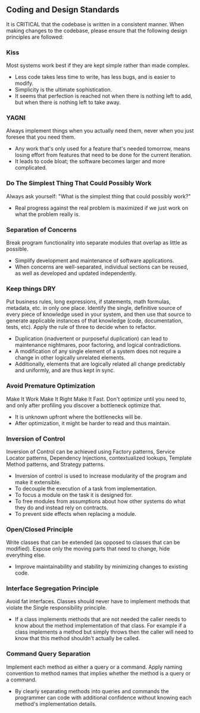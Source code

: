 <INSTRUCTION immutable>

## Coding and Design Standards

It is CRITICAL that the codebase is written in a consistent manner. When making changes to the codebase, please ensure that the following design principles are followed:

### Kiss

Most systems work best if they are kept simple rather than made complex.

- Less code takes less time to write, has less bugs, and is easier to modify.
- Simplicity is the ultimate sophistication.
- It seems that perfection is reached not when there is nothing left to add, but when there is nothing left to take away.

### YAGNI

Always implement things when you actually need them, never when you just foresee that you need them.

- Any work that's only used for a feature that's needed tomorrow, means losing effort from features that need to be done for the current iteration.
- It leads to code bloat; the software becomes larger and more complicated.

### Do The Simplest Thing That Could Possibly Work

Always ask yourself: "What is the simplest thing that could possibly work?"

- Real progress against the real problem is maximized if we just work on what the problem really is.

### Separation of Concerns

Break program functionality into separate modules that overlap as little as possible.

- Simplify development and maintenance of software applications.
- When concerns are well-separated, individual sections can be reused, as well as developed and updated independently.

### Keep things DRY

Put business rules, long expressions, if statements, math formulas, metadata, etc. in only one place. Identify the single, definitive source of every piece of knowledge used in your system, and then use that source to generate applicable instances of that knowledge (code, documentation, tests, etc). Apply the rule of three to decide when to refactor.

- Duplication (inadvertent or purposeful duplication) can lead to maintenance nightmares, poor factoring, and logical contradictions.
- A modification of any single element of a system does not require a change in other logically unrelated elements.
- Additionally, elements that are logically related all change predictably and uniformly, and are thus kept in sync.

### Avoid Premature Optimization

Make It Work Make It Right Make It Fast. Don't optimize until you need to, and only after profiling you discover a bottleneck optimize that.

- It is unknown upfront where the bottlenecks will be.
- After optimization, it might be harder to read and thus maintain.

### Inversion of Control

Inversion of Control can be achieved using Factory patterns, Service Locator patterns, Dependency Injections, contextualized lookups, Template Method patterns, and Strategy patterns.

- Inversion of control is used to increase modularity of the program and make it extensible.
- To decouple the execution of a task from implementation.
- To focus a module on the task it is designed for.
- To free modules from assumptions about how other systems do what they do and instead rely on contracts.
- To prevent side effects when replacing a module.

### Open/Closed Principle

Write classes that can be extended (as opposed to classes that can be modified). Expose only the moving parts that need to change, hide everything else.

- Improve maintainability and stability by minimizing changes to existing code.

### Interface Segregation Principle

Avoid fat interfaces. Classes should never have to implement methods that violate the Single responsibility principle.

- If a class implements methods that are not needed the caller needs to know about the method implementation of that class. For example if a class implements a method but simply throws then the caller will need to know that this method shouldn't actually be called.

### Command Query Separation

Implement each method as either a query or a command. Apply naming convention to method names that implies whether the method is a query or a command.

- By clearly separating methods into queries and commands the programmer can code with additional confidence without knowing each method's implementation details.
</INSTRUCTION>